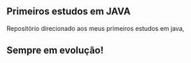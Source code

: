 ## Primeiros estudos em JAVA

Repositório direcionado aos meus primeiros estudos em java, 

## Sempre em evolução!
